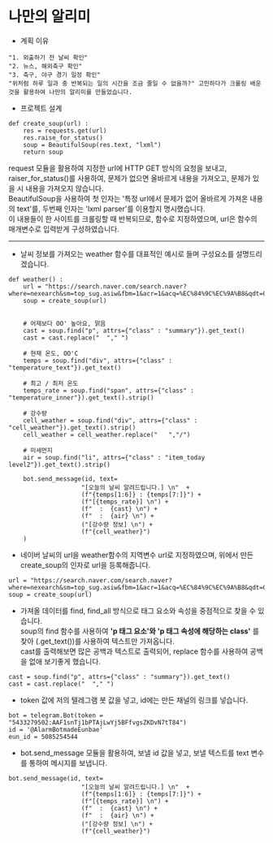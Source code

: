 # 나만의 알리미

- 계획 이유
```
"1. 외출하기 전 날씨 확인"
"2. 뉴스, 해외축구 확인"
"3. 축구, 야구 경기 일정 확인"
"위처럼 하루 일과 중 반복되는 일의 시간을 조금 줄일 수 없을까?" 고민하다가 크롤링 배운 것을 활용하여 나만의 알리미를 만들었습니다.
```
  
- 프로젝트 설계
```
def create_soup(url) :
    res = requests.get(url)
    res.raise_for_status()
    soup = BeautifulSoup(res.text, "lxml")
    return soup
```
request 모듈을 활용하여 지정한 url에 HTTP GET 방식의 요청을 보내고,    
raiser_for_status()를 사용하여, 문제가 없으면 올바르게 내용을 가져오고, 문제가 있을 시 내용을 가져오지 않습니다.   
BeautifulSoup을 사용하여 첫 인자는 '특정 url에서 문제가 없어 올바르게 가져온 내용의 text'를, 두번째 인자는 'lxml parser'를 이용할지 명시했습니다.   
이 내용들이 한 사이트를 크롤링할 때 반복되므로, 함수로 지정하였으며, url은 함수의 매개변수로 입력받게 구성하였습니다.    

<hr>
 
- 날씨 정보를 가져오는 weather 함수를 대표적인 예시로 들며 구성요소를 설명드리겠습니다. 

```
def weather() :
    url = "https://search.naver.com/search.naver?where=nexearch&sm=top_sug.asiw&fbm=1&acr=1&acq=%EC%84%9C%EC%9A%B8&qdt=0&ie=utf8&acir=1&query=%EC%84%9C%EC%9A%B8+%EB%82%A0%EC%94%A8"
    soup = create_soup(url)
    
    
    # 어제보다 OO' 높아요, 맑음
    cast = soup.find("p", attrs={"class" : "summary"}).get_text()
    cast = cast.replace("  "," ")

    # 현재 온도, OO'C
    temps = soup.find("div", attrs={"class" : "temperature_text"}).get_text()

    # 최고 / 최저 온도
    temps_rate = soup.find("span", attrs={"class" : "temperature_inner"}).get_text().strip()

    # 강수량
    cell_weather = soup.find("div", attrs={"class" : "cell_weather"}).get_text().strip()
    cell_weather = cell_weather.replace("   ","/")

    # 미세먼지
    air = soup.find("li", attrs={"class" : "item_today level2"}).get_text().strip()
    
    bot.send_message(id, text=
                    "[오늘의 날씨 알려드립니다.] \n"  +
                    (f"{temps[1:6]} : {temps[7:]}") +
                    (f"[{temps_rate}] \n") +
                    (f"  :  {cast} \n") +
                    (f"  :  {air} \n") +
                    ("[강수량 정보] \n") +
                    (f"{cell_weather}")
    )
``` 
- 네이버 날씨의 url을 weather함수의 지역변수 url로 지정하였으며, 위에서 만든 create_soup의 인자로 url을 등록해줍니다. 
```
url = "https://search.naver.com/search.naver?where=nexearch&sm=top_sug.asiw&fbm=1&acr=1&acq=%EC%84%9C%EC%9A%B8&qdt=0&ie=utf8&acir=1&query=%EC%84%9C%EC%9A%B8+%EB%82%A0%EC%94%A8"
soup = create_soup(url)
```
- 가져올 데이터를 find, find_all 방식으로 태그 요소와 속성을 중점적으로 찾을 수 있습니다.  
  soup의 find 함수를 사용하여 **'p 태그 요소'와 'p 태그 속성에 해당하는 class'** 를 찾아 (.get_text())를 사용하여 텍스트만 가져옵니다.  
  cast를 출력해보면 많은 공백과 텍스트로 출력되어, replace 함수를 사용하여 공백을 없애 보기좋게 했습니다.
```
cast = soup.find("p", attrs={"class" : "summary"}).get_text()
cast = cast.replace("  "," ")
```
- token 값에 저의 텔레그램 봇 값을 넣고, id에는 만든 채널의 링크를 넣습니다.
```
bot = telegram.Bot(token = "5433279502:AAF1snTj1bPTAjLwYj5BFfvgsZKDvN7tT84")
id = '@AlarmBotmadeEunbae'
eun_id = 5085254544
```
- bot.send_message 모듈을 활용하여, 보낼 id 값을 넣고, 보낼 텍스트를 text 변수를 통하여 메시지를 보냅니다.
```
bot.send_message(id, text=
                    "[오늘의 날씨 알려드립니다.] \n"  +
                    (f"{temps[1:6]} : {temps[7:]}") +
                    (f"[{temps_rate}] \n") +
                    (f"  :  {cast} \n") +
                    (f"  :  {air} \n") +
                    ("[강수량 정보] \n") +
                    (f"{cell_weather}")
```
